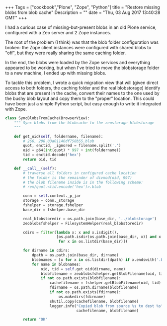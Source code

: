 +++
Tags = ["cookbook","Plone", "Zope", "Python"]
title = "Restore missing blobs from blob cache"
Description = ""
date = "Thu, 03 Aug 2017 13:40:28 GMT"
+++

I had a curious case of missing-but-present blobs in an old Plone service, configured with a Zeo server and 2 Zope instances. 

The root of the problem (I think) was that the blob folder configuration was broken: the Zope client instances were configured 
with shared blobs to "off", but they were really sharing the same caching folder. 

In the end, the blobs were loaded by the Zope services and everything appeared to be working, but when I've tried to move the 
blobstorage folder to a new machine, I ended up with missing blobs.

To tackle this problem, I wrote a quick migration view that will (given direct access to both folders, the caching folder and 
the real blobstorage) identify blobs that are present in the cache, convert their names to the one used by the bushy blob layout 
and copy them to the "proper" location. This could have been just a simple Python script, but easy enough to write it integrated
with Zope.

```python
class SyncBlobsFromCache(BrowserView):
    """ Sync blobs from the blobcache to the zeostorage blobstorage
    """

    def get_oid(self, foldername, filename):
        # 266, 208.03a01146df758b55.blob
        quot, enctid, _ignored = filename.split('.')
        oid = p64(int(quot) * 997 + int(foldername))
        tid = enctid.decode('hex')
        return oid, tid

    def __call__(self):
        # traverse all folders in configured cache location
        # the folder is the remainder of divmod(oid, 997)
        # the blob filename inside is in the following scheme:
        # rem/quot.<tid.encode('hex')>.blob

        conn = self.context._p_jar
        storage = conn._storage
        fshelper = storage.fshelper
        base_dir = fshelper.base_dir

        real_blobstoredir = os.path.join(base_dir, '../blobstorage')
        zeoblobsfshelper = FilesystemHelper(real_blobstoredir)

        cdirs = filter(lambda x: x and x.isdigit(),
                       [os.path.isdir(os.path.join(base_dir, x)) and x
                        for x in os.listdir(base_dir)])

        for dirname in cdirs:
            dpath = os.path.join(base_dir, dirname)
            blobnames = [x for x in os.listdir(dpath) if x.endswith('.blob')]
            for name in blobnames:
                oid, tid = self.get_oid(dirname, name)
                blobfilename = zeoblobsfshelper.getBlobFilename(oid, tid)
                if not os.path.exists(blobfilename):
                    cachefilename = fshelper.getBlobFilename(oid, tid)
                    fdirname = os.path.dirname(blobfilename)
                    if not os.path.exists(fdirname):
                        os.makedirs(fdirname)
                    shutil.copy(cachefilename, blobfilename)
                    logger.info("Copied blob from source %s to dest %s",
                                cachefilename, blobfilename)

        return "OK"

```
